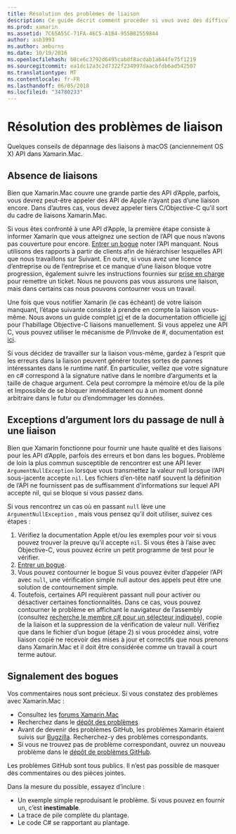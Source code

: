 ```yaml
---
title: Résolution des problèmes de liaison
description: Ce guide décrit comment procéder si vous avez des difficultés à la liaison d’une bibliothèque Objective-C. En particulier, il traite des liaisons manquants, les exceptions d’argument lors du passage de null à une liaison et le signalement des bogues.
ms.prod: xamarin
ms.assetid: 7C65A55C-71FA-46C5-A1B4-955B82559844
author: asb3993
ms.author: amburns
ms.date: 10/19/2016
ms.openlocfilehash: b0ce6c3792d6495cabdf8acdab1a644fe75f1219
ms.sourcegitcommit: ea1dc12a3c2d7322f234997daacbfdb6ad542507
ms.translationtype: MT
ms.contentlocale: fr-FR
ms.lasthandoff: 06/05/2018
ms.locfileid: "34780233"
---
```

# <a name="binding-troubleshooting"></a>Résolution des problèmes de liaison

Quelques conseils de dépannage des liaisons à macOS (anciennement OS X) API dans Xamarin.Mac.

## <a name="missing-bindings"></a>Absence de liaisons

Bien que Xamarin.Mac couvre une grande partie des API d’Apple, parfois, vous devrez peut-être appeler des API de Apple n’ayant pas d’une liaison encore. Dans d’autres cas, vous devez appeler tiers C/Objective-C qu’il sort du cadre de liaisons Xamarin.Mac.

Si vous êtes confronté à une API d’Apple, la première étape consiste à informer Xamarin que vous atteignez une section de l’API que nous n’avons pas couverture pour encore. [Entrer un bogue](#reporting-bugs) noter l’API manquant. Nous utilisons des rapports à partir de clients afin de hiérarchiser lesquelles API que nous travaillons sur Suivant. En outre, si vous avez une licence d’entreprise ou de l’entreprise et ce manque d’une liaison bloque votre progression, également suivre les instructions fournies sur [prise en charge](http://xamarin.com/support) pour remettre un ticket. Nous ne pouvons pas vous assurons une liaison, mais dans certains cas nous pouvons contourner vous un travail.

Une fois que vous notifier Xamarin (le cas échéant) de votre liaison manquant, l’étape suivante consiste à prendre en compte la liaison vous-même. Nous avons un guide complet [ici](~/cross-platform/macios/binding/overview.md) et de la documentation officielle [ici](http://brendanzagaeski.appspot.com/xamarin/0002.html) pour l’habillage Objective-C liaisons manuellement. Si vous appelez une API C, vous pouvez utiliser le mécanisme de P/Invoke de #, documentation est [ici](http://www.mono-project.com/docs/advanced/pinvoke/).

Si vous décidez de travailler sur la liaison vous-même, gardez à l’esprit que les erreurs dans la liaison peuvent générer toutes sortes de pannes intéressantes dans le runtime natif. En particulier, veillez que votre signature en c# correspond à la signature native dans le nombre d’arguments et la taille de chaque argument. Cela peut corrompre la mémoire et/ou de la pile et Impossible de se bloquer immédiatement ou à un moment donné arbitraire dans le futur ou d’endommager les données.

## <a name="argument-exceptions-when-passing-null-to-a-binding"></a>Exceptions d’argument lors du passage de null à une liaison

Bien que Xamarin fonctionne pour fournir une haute qualité et des liaisons pour les API d’Apple, parfois des erreurs et bon dans les bogues. Problème de loin la plus commun susceptible de rencontrer est une API lever `ArgumentNullException` lorsque vous transmettez la valeur null lorsque l’API sous-jacente accepte `nil`. Les fichiers d’en-tête natif souvent la définition de l’API ne fournissent pas de suffisamment d’informations sur lequel API accepte nil, qui se bloque si vous passez dans.

Si vous rencontrez un cas où en passant `null` lève une `ArgumentNullException` , mais vous pensez qu’il doit utiliser, suivez ces étapes :

1. Vérifiez la documentation Apple et/ou les exemples pour voir si vous pouvez trouver la preuve qu’il accepte `nil`. Si vous êtes à l’aise avec Objective-C, vous pouvez écrire un petit programme de test pour le vérifier.
2. [Entrer un bogue](#reporting-bugs).
3. Vous pouvez contourner le bogue Si vous pouvez éviter d’appeler l’API avec `null`, une vérification simple null autour des appels peut être une solution de contournement simple.
4. Toutefois, certaines API requièrent passant null pour activer ou désactiver certaines fonctionnalités. Dans ce cas, vous pouvez contourner le problème en affichant le navigateur de l’assembly (consultez [recherche le membre c# pour un sélecteur indiquée](~/mac/app-fundamentals/mac-apis.md#finding_selector)), copie de la liaison et la suppression de la vérification de valeur null. Vérifiez que dans le fichier d’un bogue (étape 2) si vous procédez ainsi, votre liaison copié ne recevoir des mises à jour et correctifs que nous prenons dans Xamarin.Mac et il doit être considérée comme un travail à court terme autour.

<a name="reporting-bugs"/>

## <a name="reporting-bugs"></a>Signalement des bogues

Vos commentaires nous sont précieux. Si vous constatez des problèmes avec Xamarin.Mac :

- Consultez les [forums Xamarin.Mac](https://forums.xamarin.com/categories/mac)
- Recherchez dans le [dépôt des problèmes](https://github.com/xamarin/xamarin-macios/issues) 
- Avant de devenir des problèmes GitHub, les problèmes Xamarin étaient suivis sur [Bugzilla](https://bugzilla.xamarin.com/describecomponents.cgi). Recherchez-y des problèmes correspondants.
- Si vous ne trouvez pas de problème correspondant, ouvrez un nouveau problème dans le [dépôt de problèmes GitHub](https://github.com/xamarin/xamarin-macios/issues/new).

Les problèmes GitHub sont tous publics. Il n’est pas possible de masquer des commentaires ou des pièces jointes. 

Dans la mesure du possible, essayez d’inclure :

- Un exemple simple reproduisant le problème. Si vous pouvez en fournir un, c’est **inestimable**. 
- La trace de pile complète du plantage.
- Le code C# se rapportant au plantage. 
